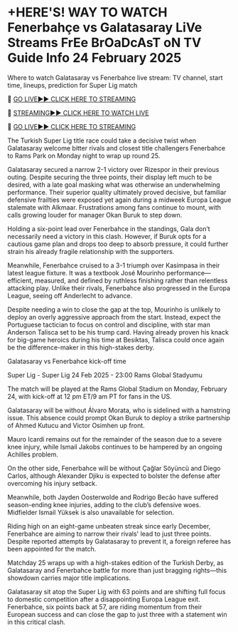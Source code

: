 # +HERE'S! WAY TO WATCH Fenerbahçe vs Galatasaray LiVe Streams FrEe BrOaDcAsT oN TV Guide Info 24 February 2025
Where to watch Galatasaray vs Fenerbahce live stream: TV channel, start time, lineups, prediction for Super Lig match

🔴 [GO LIVE►► CLICK HERE TO STREAMING](https://newsmaxcafe.co.uk/soccer/)

🔴 [STREAMING►► CLICK HERE TO WATCH LIVE](https://newsmaxcafe.co.uk/soccer/)

🔴 [GO LIVE►► CLICK HERE TO STREAMING](https://newsmaxcafe.co.uk/soccer/)

The Turkish Super Lig title race could take a decisive twist when Galatasaray welcome bitter rivals and closest title challengers Fenerbahce to Rams Park on Monday night to wrap up round 25.

Galatasaray secured a narrow 2-1 victory over Rizespor in their previous outing. Despite securing the three points, their display left much to be desired, with a late goal masking what was otherwise an underwhelming performance. Their superior quality ultimately proved decisive, but familiar defensive frailties were exposed yet again during a midweek Europa League stalemate with Alkmaar. Frustrations among fans continue to mount, with calls growing louder for manager Okan Buruk to step down.

Holding a six-point lead over Fenerbahce in the standings, Gala don’t necessarily need a victory in this clash. However, if Buruk opts for a cautious game plan and drops too deep to absorb pressure, it could further strain his already fragile relationship with the supporters.

Meanwhile, Fenerbahce cruised to a 3-1 triumph over Kasimpasa in their latest league fixture. It was a textbook José Mourinho performance—efficient, measured, and defined by ruthless finishing rather than relentless attacking play. Unlike their rivals, Fenerbahce also progressed in the Europa League, seeing off Anderlecht to advance.

Despite needing a win to close the gap at the top, Mourinho is unlikely to deploy an overly aggressive approach from the start. Instead, expect the Portuguese tactician to focus on control and discipline, with star man Anderson Talisca set to be his trump card. Having already proven his knack for big-game heroics during his time at Besiktas, Talisca could once again be the difference-maker in this high-stakes derby.

Galatasaray vs Fenerbahce kick-off time

Super Lig - Super Lig
24 Feb 2025 - 23:00
Rams Global Stadyumu

The match will be played at the Rams Global Stadium on Monday, February 24, with kick-off at 12 pm ET/9 am PT for fans in the US.

Galatasaray will be without Álvaro Morata, who is sidelined with a hamstring issue. This absence could prompt Okan Buruk to deploy a strike partnership of Ahmed Kutucu and Victor Osimhen up front.

Mauro Icardi remains out for the remainder of the season due to a severe knee injury, while Ismail Jakobs continues to be hampered by an ongoing Achilles problem.

On the other side, Fenerbahce will be without Çağlar Söyüncü and Diego Carlos, although Alexander Djiku is expected to bolster the defense after overcoming his injury setback.

Meanwhile, both Jayden Oosterwolde and Rodrigo Becão have suffered season-ending knee injuries, adding to the club’s defensive woes. Midfielder Ismail Yüksek is also unavailable for selection.

Riding high on an eight-game unbeaten streak since early December, Fenerbahce are aiming to narrow their rivals' lead to just three points. Despite reported attempts by Galatasaray to prevent it, a foreign referee has been appointed for the match.

Matchday 25 wraps up with a high-stakes edition of the Turkish Derby, as Galatasaray and Fenerbahce battle for more than just bragging rights—this showdown carries major title implications.

Galatasaray sit atop the Super Lig with 63 points and are shifting full focus to domestic competition after a disappointing Europa League exit. Fenerbahce, six points back at 57, are riding momentum from their European success and can close the gap to just three with a statement win in this critical clash.
